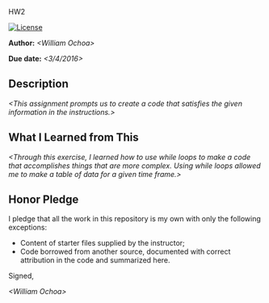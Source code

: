 HW2<ochoa117>

 [![License](http://img.shields.io/badge/license-MIT-blue.svg)](http://en.wikipedia.org/wiki/MIT_License)

**Author:** _\<William Ochoa\>_

**Due date:** _\<3/4/2016\>_

## Description

_\<This assignment prompts us to create a code that satisfies the given information in the instructions.\>_

## What I Learned from This

_\<Through this exercise, I learned how to use while loops to make a code that accomplishes things that are more complex. Using while loops allowed me to make a table of data for a given time frame.\>_

## Honor Pledge

I pledge that all the work in this repository is my own with only the following exceptions:

* Content of starter files supplied by the instructor;
* Code borrowed from another source, documented with correct attribution in the code and summarized here.

Signed,

_\<William Ochoa\>_
